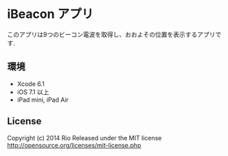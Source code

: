 iBeacon アプリ
========================
このアプリは9つのビーコン電波を取得し、おおよその位置を表示するアプリです.

環境
------
* Xcode 6.1
* iOS 7.1 以上
* iPad mini, iPad Air

License
------
Copyright (c) 2014 Rio
Released under the MIT license
http://opensource.org/licenses/mit-license.php
